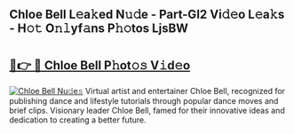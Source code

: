 ## Chloe Bell L𝚎a𝚔ed N𝚞𝚍e - Part-GI2 Vi𝚍𝚎o L𝚎a𝚔s - H𝚘𝚝 O𝚗𝚕yf𝚊ns P𝚑𝚘tos LjsBW

# <h2><a href="http://kfb7nx.oniu.top/?m=Chloe+Bell">🔗👉 🔴 Chloe Bell P𝚑ot𝚘𝚜 V𝚒d𝚎o</a></h2>

[![Chloe Bell Nu𝚍e𝚜](https://i.imgur.com/0qMVB7G.gif)](http://kfb7nx.oniu.top/?m=Chloe+Bell)
Virtual artist and entertainer Chloe Bell, recognized for publishing dance and lifestyle tutorials through popular dance moves and brief clips. Visionary leader Chloe Bell, famed for their innovative ideas and dedication to creating a better future.  
